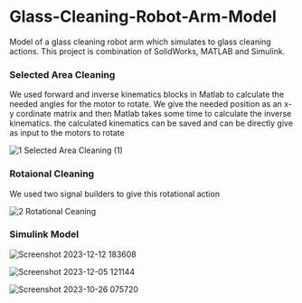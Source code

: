 # Glass-Cleaning-Robot-Arm-Model
Model of a glass cleaning robot arm which simulates to glass cleaning actions. This project is combination of SolidWorks, MATLAB and Simulink.

### Selected Area Cleaning
We used forward and inverse kinematics blocks in Matlab to calculate the needed angles for the motor to rotate. We give the needed position as an x-y cordinate matrix and then Matlab takes some time to calculate the inverse kinematics. the calculated kinematics can be saved and can be directly give as input to the motors to rotate

![1 Selected Area Cleaning (1)](https://github.com/user-attachments/assets/fb7338c5-9a79-4ece-8fd6-51292ebf8674)

### Rotaional Cleaning
We used two signal builders to give this rotational action

![2 Rotational Ceaning](https://github.com/user-attachments/assets/a4a7964a-569b-4fc3-9155-cc96bc81f95e)

### Simulink Model

![Screenshot 2023-12-12 183608](https://github.com/user-attachments/assets/b8e872d3-bcc4-48d6-beb8-547c682c23fc)

![Screenshot 2023-12-05 121144](https://github.com/user-attachments/assets/c77447f3-1899-48b2-8d01-c1a5d8e0e42c)

![Screenshot 2023-10-26 075720](https://github.com/user-attachments/assets/5d04d014-d32c-467f-8374-2f70d3e43ce5)
